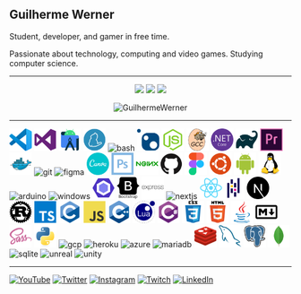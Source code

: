 ## Guilherme Werner

Student, developer, and gamer in free time.

Passionate about technology, computing and video games. Studying computer science.

<hr/>

<div align="center">
    <img width="70%" src="http://github-profile-summary-cards.vercel.app/api/cards/profile-details?username=GuilhermeWerner&theme=tokyonight"/>
    <img width="35%" src="http://github-profile-summary-cards.vercel.app/api/cards/most-commit-language?username=GuilhermeWerner&theme=tokyonight"/>
    <img width="35%" src="http://github-profile-summary-cards.vercel.app/api/cards/repos-per-language?username=GuilhermeWerner&theme=tokyonight"/>
</div>

<p align="center"><img src="https://streak-stats.demolab.com?user=GuilhermeWerner&theme=tokyonight&hide_border=true" alt="GuilhermeWerner" width="70%" /></p>

<hr/>

<div style="display: inline_block">

<!--<img src="https://cdn.jsdelivr.net/gh/devicons/devicon/icons/blender/blender-original.svg" alt="blender" width="40" height="40" />-->
<!--<img src="https://raw.githubusercontent.com/detain/svg-logos/780f25886640cef088af994181646db2f6b1a3f8/svg/selenium-logo.svg" alt="selenium" width="40" height="40" />-->
<!--<img src="https://raw.githubusercontent.com/devicons/devicon/master/icons/django/django-original.svg" alt="django" width="40" height="40" />-->
<!--<img src="https://raw.githubusercontent.com/devicons/devicon/master/icons/go/go-original.svg" alt="go" width="40" height="40" />-->
<!--<img src="https://raw.githubusercontent.com/devicons/devicon/master/icons/gulp/gulp-plain.svg" alt="gulp" width="40" height="40" />-->
<!--<img src="https://raw.githubusercontent.com/devicons/devicon/master/icons/scala/scala-original.svg" alt="scala" width="40" height="40" />-->
<!--<img src="https://raw.githubusercontent.com/devicons/devicon/master/icons/swift/swift-original.svg" alt="swift" width="40" height="40" />-->
<!--<img src="https://upload.wikimedia.org/wikipedia/commons/1/1b/Svelte_Logo.svg" alt="svelte" width="40" height="40" />-->
<!--<img src="https://upload.wikimedia.org/wikipedia/commons/1/1c/Haskell-Logo.svg" alt="haskell" width="40" height="40" />-->
<!--<img src="https://upload.wikimedia.org/wikipedia/commons/2/21/Matlab_Logo.png" alt="matlab" width="40" height="40" />-->
<!--<img src="https://www.vectorlogo.zone/logos/adobe_illustrator/adobe_illustrator-icon.svg" alt="illustrator" width="40" height="40" />-->
<!--<img src="https://www.vectorlogo.zone/logos/apache_cassandra/apache_cassandra-icon.svg" alt="cassandra" width="40" height="40" />-->
<!--<img src="https://www.vectorlogo.zone/logos/apache_kafka/apache_kafka-icon.svg" alt="kafka" width="40" height="40" />-->
<!--<img src="https://www.vectorlogo.zone/logos/apple_objectivec/apple_objectivec-icon.svg" alt="objectivec" width="40" height="40" />-->
<!--<img src="https://www.vectorlogo.zone/logos/babeljs/babeljs-icon.svg" alt="babel" width="40" height="40" />-->
<!--<img src="https://www.vectorlogo.zone/logos/dartlang/dartlang-icon.svg" alt="dart" width="40" height="40" />-->
<!--<img src="https://www.vectorlogo.zone/logos/elastic/elastic-icon.svg" alt="elasticsearch" width="40" height="40" />-->
<!--<img src="https://www.vectorlogo.zone/logos/elasticco_kibana/elasticco_kibana-icon.svg" alt="kibana" width="40" height="40" />-->
<!--<img src="https://www.vectorlogo.zone/logos/erlang/erlang-official.svg" alt="erlang" width="40" height="40" />-->
<!--<img src="https://www.vectorlogo.zone/logos/flutterio/flutterio-icon.svg" alt="flutter" width="40" height="40" />-->
<!--<img src="https://www.vectorlogo.zone/logos/gatsbyjs/gatsbyjs-icon.svg" alt="gatsby" width="40" height="40" />-->
<!--<img src="https://www.vectorlogo.zone/logos/grafana/grafana-icon.svg" alt="grafana" width="40" height="40" />-->
<!--<img src="https://www.vectorlogo.zone/logos/graphql/graphql-icon.svg" alt="graphql" width="40" height="40" />-->
<!--<img src="https://www.vectorlogo.zone/logos/jenkins/jenkins-icon.svg" alt="jenkins" width="40" height="40" />-->
<!--<img src="https://www.vectorlogo.zone/logos/kubernetes/kubernetes-icon.svg" alt="kubernetes" width="40" height="40" />-->
<!--<img src="https://www.vectorlogo.zone/logos/pocoo_flask/pocoo_flask-icon.svg" alt="flask" width="40" height="40" />-->
<!--<img src="https://www.vectorlogo.zone/logos/pytorch/pytorch-icon.svg" alt="pytorch" width="40" height="40" />-->
<!--<img src="https://www.vectorlogo.zone/logos/rabbitmq/rabbitmq-icon.svg" alt="rabbitMQ" width="40" height="40" />-->
<!--<img src="https://www.vectorlogo.zone/logos/tensorflow/tensorflow-icon.svg" alt="tensorflow" width="40" height="40" />-->
<!--<img src="https://www.vectorlogo.zone/logos/travis-ci/travis-ci-icon.svg" alt="travisci" width="40" height="40" />-->
<!--<img src="https://cdn.jsdelivr.net/gh/devicons/devicon/icons/microsoftsqlserver/microsoftsqlserver-plain.svg" alt="mssql" width="40" height="40" />-->
<!--<img src="https://raw.githubusercontent.com/devicons/devicon/master/icons/cmake/cmake-original.svg" alt="cmake" width="40" height="40" />-->
<!--<img src="https://raw.githubusercontent.com/devicons/devicon/d00d0969292a6569d45b06d3f350f463a0107b0d/icons/webpack/webpack-original.svg" alt="webpack" width="40" height="40" />-->
<!--<img src="https://www.vectorlogo.zone/logos/getpostman/getpostman-icon.svg" alt="postman" width="40" height="40" />-->
<!--<img src="https://raw.githubusercontent.com/devicons/devicon/master/icons/socketio/socketio-original.svg" alt="socketio" width="40" height="40" />-->
<!--<img src="https://raw.githubusercontent.com/detain/svg-logos/780f25886640cef088af994181646db2f6b1a3f8/svg/xamarin.svg" alt="xamarin" width="40" height="40" />-->
<!--<img src="https://raw.githubusercontent.com/devicons/devicon/master/icons/electron/electron-original.svg" alt="electron" width="40" height="40" />-->
<!--<img src="https://raw.githubusercontent.com/devicons/devicon/master/icons/phoenix/phoenix-original.svg" alt="phoenix" width="40" height="40" />-->
<!--<img src="https://raw.githubusercontent.com/devicons/devicon/master/icons/latex/latex-original.svg" alt="latex" width="40" height="40" />-->
<!--<img src="https://www.vectorlogo.zone/logos/jestjsio/jestjsio-icon.svg" alt="jest" width="40" height="40" />-->
<!--<img src="https://www.vectorlogo.zone/logos/elixir-lang/elixir-lang-icon.svg" alt="elixir" width="40" height="40" />-->
<!--<img src="https://www.vectorlogo.zone/logos/kotlinlang/kotlinlang-icon.svg" alt="kotlin" width="40" height="40" />-->
<!--<img src="https://raw.githubusercontent.com/devicons/devicon/master/icons/amazonwebservices/amazonwebservices-original.svg" alt="aws" width="40" height="40" />-->

<!-- IDEs -->
<img src="https://raw.githubusercontent.com/devicons/devicon/master/icons/vscode/vscode-original.svg" alt="vscode" width="40" height="40" />
<img src="https://raw.githubusercontent.com/devicons/devicon/master/icons/visualstudio/visualstudio-plain.svg" alt="visualstudio" width="40" height="40" />
<img src="https://raw.githubusercontent.com/devicons/devicon/master/icons/androidstudio/androidstudio-original.svg" alt="androidstudio" width="40" height="40" />
<!-- Build Tools -->
<img src="https://raw.githubusercontent.com/devicons/devicon/master/icons/yarn/yarn-original.svg" alt="yarn" width="40" height="40" />
<img src="https://www.vectorlogo.zone/logos/gnu_bash/gnu_bash-icon.svg" alt="bash" width="40" height="40" />
<img src="https://raw.githubusercontent.com/devicons/devicon/master/icons/nuget/nuget-original.svg" alt="nuget" width="40" height="40" />
<img src="https://raw.githubusercontent.com/devicons/devicon/master/icons/nodejs/nodejs-original.svg" alt="nodejs" width="40" height="40" />
<img src="https://raw.githubusercontent.com/devicons/devicon/master/icons/gcc/gcc-original.svg" alt="gcc" width="40" height="40" />
<img src="https://raw.githubusercontent.com/devicons/devicon/master/icons/dotnetcore/dotnetcore-original.svg" alt="dotnetcore" width="40" height="40" />
<img src="https://raw.githubusercontent.com/devicons/devicon/master/icons/gradle/gradle-plain.svg" alt="gradle" width="40" height="40" />
<!-- Softwares -->
<img src="https://raw.githubusercontent.com/devicons/devicon/master/icons/premierepro/premierepro-original.svg" alt="premierepro" width="40" height="40" />
<img src="https://raw.githubusercontent.com/devicons/devicon/master/icons/docker/docker-original.svg" alt="docker" width="40" height="40" />
<img src="https://www.vectorlogo.zone/logos/git-scm/git-scm-icon.svg" alt="git" width="40" height="40" />
<img src="https://www.vectorlogo.zone/logos/figma/figma-icon.svg" alt="figma" width="40" height="40" />
<img src="https://raw.githubusercontent.com/devicons/devicon/master/icons/canva/canva-original.svg" alt="canva" width="40" height="40" />
<img src="https://raw.githubusercontent.com/devicons/devicon/master/icons/photoshop/photoshop-line.svg" alt="photoshop" width="40" height="40" />
<img src="https://raw.githubusercontent.com/devicons/devicon/master/icons/nginx/nginx-original.svg" alt="nginx" width="40" height="40" />
<img src="https://raw.githubusercontent.com/devicons/devicon/master/icons/github/github-original.svg" alt="github" width="40" height="40" />
<img src="https://raw.githubusercontent.com/devicons/devicon/master/icons/figma/figma-original.svg" alt="figma" width="40" height="40" />
<!-- Operating Systems -->
<img src="https://raw.githubusercontent.com/devicons/devicon/master/icons/ubuntu/ubuntu-plain.svg" alt="ubuntu" width="40" height="40" />
<img src="https://raw.githubusercontent.com/devicons/devicon/master/icons/android/android-original.svg" alt="android" width="40" height="40" />
<img src="https://raw.githubusercontent.com/devicons/devicon/master/icons/linux/linux-original.svg" alt="linux" width="40" height="40" />
<img src="https://cdn.worldvectorlogo.com/logos/arduino-1.svg" alt="arduino" width="40" height="40" />
<img src="https://cdn.worldvectorlogo.com/logos/microsoft-windows-22.svg" alt="windows" width="40" height="40" />
<!-- Libraries -->
<img src="https://raw.githubusercontent.com/devicons/devicon/master/icons/eslint/eslint-original.svg" alt="eslint" width="40" height="40" />
<img src="https://raw.githubusercontent.com/devicons/devicon/master/icons/bootstrap/bootstrap-plain-wordmark.svg" alt="bootstrap" width="40" height="40" />
<img src="https://raw.githubusercontent.com/devicons/devicon/master/icons/express/express-original-wordmark.svg" alt="express" width="40" height="40" />
<img src="https://cdn.worldvectorlogo.com/logos/nextjs-2.svg" alt="nextjs" width="40" height="40" />
<img src="https://raw.githubusercontent.com/devicons/devicon/master/icons/react/react-original.svg" alt="react" width="40" height="40" /><img src="https://raw.githubusercontent.com/devicons/devicon/2ae2a900d2f041da66e950e4d48052658d850630/icons/pandas/pandas-original.svg" alt="pandas" width="40" height="40" />
<img src="https://raw.githubusercontent.com/devicons/devicon/master/icons/nextjs/nextjs-original.svg" alt="nextjs" width="40" height="40" />
<!-- Languages -->
<img src="https://raw.githubusercontent.com/devicons/devicon/master/icons/rust/rust-plain.svg" alt="rust" width="40" height="40" />
<img src="https://raw.githubusercontent.com/devicons/devicon/master/icons/typescript/typescript-original.svg" alt="typescript" width="40" height="40" />
<img src="https://raw.githubusercontent.com/devicons/devicon/master/icons/c/c-original.svg" alt="c" width="40" height="40" />
<img src="https://raw.githubusercontent.com/devicons/devicon/master/icons/javascript/javascript-original.svg" alt="javascript" width="40" height="40" />
<img src="https://raw.githubusercontent.com/devicons/devicon/master/icons/cplusplus/cplusplus-original.svg" alt="cplusplus" width="40" height="40" />
<img src="https://raw.githubusercontent.com/devicons/devicon/master/icons/lua/lua-original-wordmark.svg" alt="lua" width="40" height="40" />
<img src="https://raw.githubusercontent.com/devicons/devicon/master/icons/csharp/csharp-original.svg" alt="csharp" width="40" height="40" />
<img src="https://raw.githubusercontent.com/devicons/devicon/master/icons/css3/css3-original-wordmark.svg" alt="css3" width="40" height="40" />
<img src="https://raw.githubusercontent.com/devicons/devicon/master/icons/html5/html5-original-wordmark.svg" alt="html5" width="40" height="40" />
<img src="https://raw.githubusercontent.com/devicons/devicon/master/icons/java/java-original.svg" alt="java" width="40" height="40" />
<img src="https://raw.githubusercontent.com/devicons/devicon/master/icons/markdown/markdown-original.svg" alt="markdown" width="40" height="40" />
<img src="https://raw.githubusercontent.com/devicons/devicon/master/icons/sass/sass-original.svg" alt="sass" width="40" height="40" />
<img src="https://raw.githubusercontent.com/devicons/devicon/master/icons/python/python-original.svg" alt="python" width="40" height="40" />
<!-- Cloud Providers -->
<img src="https://www.vectorlogo.zone/logos/google_cloud/google_cloud-icon.svg" alt="gcp" width="40" height="40" />
<img src="https://www.vectorlogo.zone/logos/heroku/heroku-icon.svg" alt="heroku" width="40" height="40" />
<img src="https://www.vectorlogo.zone/logos/microsoft_azure/microsoft_azure-icon.svg" alt="azure" width="40" height="40" />
<!-- Databases -->
<img src="https://www.vectorlogo.zone/logos/mariadb/mariadb-icon.svg" alt="mariadb" width="40" height="40" />
<img src="https://raw.githubusercontent.com/devicons/devicon/master/icons/redis/redis-original.svg" alt="redis" width="40" height="40" />
<img src="https://raw.githubusercontent.com/devicons/devicon/master/icons/mysql/mysql-original.svg" alt="mysql" width="40" height="40" />
<img src="https://raw.githubusercontent.com/devicons/devicon/master/icons/postgresql/postgresql-original.svg" alt="postgresql" width="40" height="40" />
<img src="https://raw.githubusercontent.com/devicons/devicon/master/icons/mongodb/mongodb-original.svg" alt="mongodb" width="40" height="40" />
<img src="https://www.vectorlogo.zone/logos/sqlite/sqlite-icon.svg" alt="sqlite" width="40" height="40" />
<!-- Engines -->
<img src="https://raw.githubusercontent.com/kenangundogan/fontisto/036b7eca71aab1bef8e6a0518f7329f13ed62f6b/icons/svg/brand/unreal-engine.svg" alt="unreal" width="40" height="40" />
<img src="https://www.vectorlogo.zone/logos/unity3d/unity3d-icon.svg" alt="unity" width="40" height="40" />
</div>

<hr/>

<!--[![Discord](https://img.shields.io/badge/Discord-%237289DA.svg?logo=discord&logoColor=white)](htttps://discord.com/users/239419738701299712)-->
[![YouTube](https://img.shields.io/badge/YouTube-%23FF0000.svg?logo=YouTube&logoColor=white)](https://youtube.com/c/UC_lQ7lHpEQTNt65v-r2JcOg)
[![Twitter](https://img.shields.io/badge/Twitter-%231DA1F2.svg?logo=Twitter&logoColor=white)](https://twitter.com/guilhermeqwr)
[![Instagram](https://img.shields.io/badge/Instagram-%23E4405F.svg?logo=Instagram&logoColor=white)](https://instagram.com/guilhermeqwerner)
[![Twitch](https://img.shields.io/badge/Twitch-%239146FF.svg?logo=Twitch&logoColor=white)](https://twitch.tv/guilherme_werner)
[![LinkedIn](https://img.shields.io/badge/LinkedIn-%230077B5.svg?logo=linkedin&logoColor=white)](https://linkedin.com/in/guilherme-quadros-werner)
